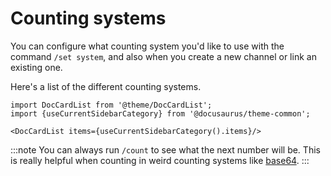 # Counting systems

You can configure what counting system you'd like to use with the command `/set system`, and also when you create a new channel or link an existing one.

Here's a list of the different counting systems.

```mdx-code-block
import DocCardList from '@theme/DocCardList';
import {useCurrentSidebarCategory} from '@docusaurus/theme-common';

<DocCardList items={useCurrentSidebarCategory().items}/>
```

:::note
You can always run `/count` to see what the next number will be. This is really helpful when counting in weird counting systems like [base64](./05-base64.md).
:::